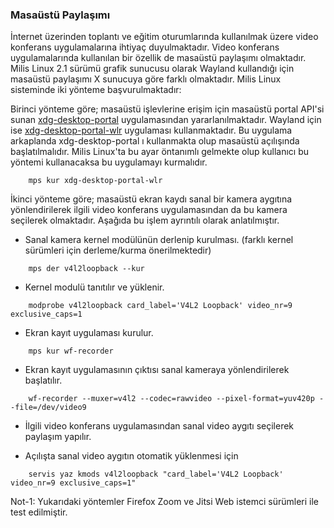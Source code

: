 ### Masaüstü Paylaşımı

İnternet üzerinden toplantı ve eğitim oturumlarında kullanılmak üzere video konferans uygulamalarına ihtiyaç duyulmaktadır.
Video konferans uygulamalarında kullanılan bir özellik de masaüstü paylaşımı olmaktadır.
Milis Linux 2.1 sürümü grafik sunucusu olarak Wayland kullandığı için masaüstü paylaşımı X sunucuya göre farklı olmaktadır.
Milis Linux sisteminde iki yönteme başvurulmaktadır:

Birinci yönteme göre; masaüstü işlevlerine erişim için masaüstü portal API'si sunan [xdg-desktop-portal](https://github.com/flatpak/xdg-desktop-portal) uygulamasından yararlanılmaktadır. 
Wayland için ise [xdg-desktop-portal-wlr](https://github.com/emersion/xdg-desktop-portal-wlr) uygulaması kullanmaktadır. 
Bu uygulama arkaplanda xdg-desktop-portal ı kullanmakta olup masaüstü açılışında başlatılmalıdır. 
Milis Linux'ta bu ayar öntanımlı gelmekte olup kullanıcı bu yöntemi kullanacaksa bu uygulamayı kurmalıdır.

```
	mps kur xdg-desktop-portal-wlr 
```

İkinci yönteme göre; masaüstü ekran kaydı sanal bir kamera aygıtına yönlendirilerek ilgili video konferans uygulamasından da
bu kamera seçilerek olmaktadır. Aşağıda bu işlem ayrıntılı olarak anlatılmıştır.

- Sanal kamera kernel modülünün derlenip kurulması.
(farklı kernel sürümleri için derleme/kurma önerilmektedir)
```
	mps der v4l2loopback --kur
```

- Kernel modulü tanıtılır ve yüklenir.
```
	modprobe v4l2loopback card_label='V4L2 Loopback' video_nr=9 exclusive_caps=1
```

- Ekran kayıt uygulaması kurulur. 
```
	mps kur wf-recorder
```

- Ekran kayıt uygulamasının çıktısı sanal kameraya yönlendirilerek başlatılır.
```
	wf-recorder --muxer=v4l2 --codec=rawvideo --pixel-format=yuv420p --file=/dev/video9
```

- İlgili video konferans uygulamasından sanal video aygıtı seçilerek paylaşım yapılır.

- Açılışta sanal video aygıtın otomatik yüklenmesi için
```
	servis yaz kmods v4l2loopback "card_label='V4L2 Loopback' video_nr=9 exclusive_caps=1"
```

Not-1: Yukarıdaki yöntemler Firefox Zoom ve Jitsi Web istemci sürümleri ile test edilmiştir.
